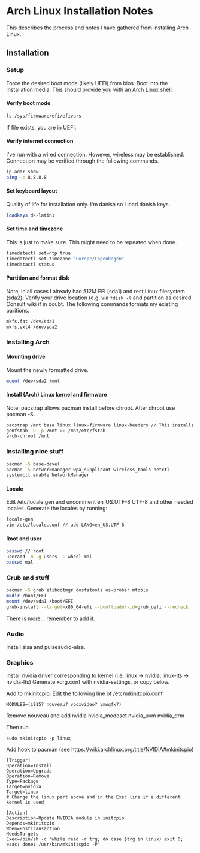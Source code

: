 # Arch Linux Installation Notes
This describes the process and notes I have gathered from installing Arch Linux.

## Installation
### Setup
Force the desired boot mode (likely UEFI) from bios.
Boot into the installation media.
This should provide you with an Arch Linux shell.

#### Verify boot mode
```bash
ls /sys/firmware/efi/efivars
```
If file exists, you are in UEFI.

#### Verify internet connection
I've run with a wired connection. However, wireless may be established.
Connection may be verified through the following commands.
```bash
ip addr show
ping -c 8.8.8.8
```

#### Set keyboard layout
Quality of life for installation only. I'm danish so I load danish keys.
```bash
loadkeys dk-latin1
```

#### Set time and timezone
This is just to make sure. This might need to be repeated when done.
```bash
timedatectl set-ntp true
timedatectl set-timezone "Europe/Copenhagen"
timedatactl status
```

#### Partition and format disk
Note, in all cases I already had 512M EFI (sda1) and rest Linux filesystem (sda2).
Verify your drive location (e.g. via ```fdisk -l``` and partition as desired. Consult wiki if in doubt.
The following commands formats my existing paritions.
```bash
mkfs.fat /dev/sda1
mkfs.ext4 /dev/sda2
```

### Installing Arch

#### Mounting drive
Mount the newly formatted drive.
```bash
mount /dev/sda2 /mnt
```

#### Install (Arch) Linux kernel and firmware
Note: pacstrap allows pacman install before chroot. After chroot use pacman -S.
```bash
pacstrap /mnt base linux linux-firmware linux-headers // This installs headers | ALTERNATIVE: install linux-lts-xxxx
genfstab -U -p /mnt >> /mnt/etc/fstab
arch-chroot /mnt
```


### Installing nice stuff
```bash
pacman -S base-devel
pacman -S networkmanager wpa_supplicant wireless_tools netctl
systemctl enable NetworkManager
```

#### Locale
Edit /etc/locale.gen and uncomment en_US.UTF-8 UTF-8 and other needed locales. Generate the locales by running: 
```bash
locale-gen
vim /etc/locale.conf // add LANG=en_US.UTF-8
```

#### Root and user
```bash
passwd // root
useradd -m -g users -G wheel mal
passwd mal
```

### Grub and stuff
```bash
pacman -S grub efibootmgr dosfstools os-prober mtools
mkdir /boot/EFI
mount /dev/sda1 /boot/EFI
grub-install --target=x86_64-efi --bootloader-id=grub_uefi --recheck
```
There is more... remember to add it.

### Audio
Install alsa and pulseaudio-alsa.

### Graphics
install nvidia driver corresponding to kernel (i.e. linux -> nvidia, linux-lts -> nvidia-lts)
Generate xorg.conf with nvidia-settings, or copy below.

Add to mkinitcpio:
Edit the following line of /etc/mkinitcpio.conf
```
MODULES=(i915? nouveau? vboxvideo? vmwgfx?)
```
Remove nouveau and add nvidia nvidia_modeset nvidia_uvm nvidia_drm

Then run
```
sudo mkinitcpio -p linux
```

Add hook to pacman (see https://wiki.archlinux.org/title/NVIDIA#mkinitcpio)
```
[Trigger]
Operation=Install
Operation=Upgrade
Operation=Remove
Type=Package
Target=nvidia
Target=linux
# Change the linux part above and in the Exec line if a different kernel is used

[Action]
Description=Update NVIDIA module in initcpio
Depends=mkinitcpio
When=PostTransaction
NeedsTargets
Exec=/bin/sh -c 'while read -r trg; do case $trg in linux) exit 0; esac; done; /usr/bin/mkinitcpio -P'
```

